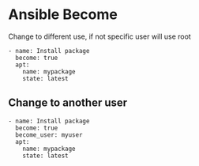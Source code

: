 # Ansible Become

Change to different use, if not specific user will use root

```
- name: Install package
  become: true
  apt:
    name: mypackage
    state: latest
```

## Change to another user
```
- name: Install package
  become: true
  become_user: myuser
  apt:
    name: mypackage
    state: latest
```
